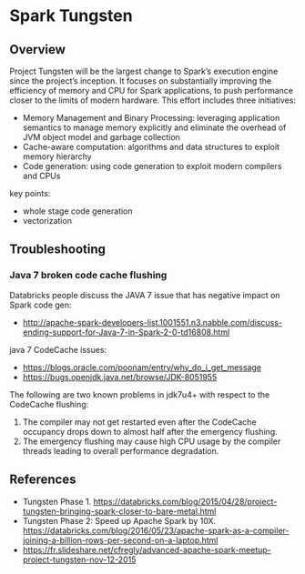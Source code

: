 # Spark Tungsten

## Overview
Project Tungsten will be the largest change to Spark’s execution engine since the project’s inception. It focuses on substantially improving the efficiency of memory and CPU for Spark applications, to push performance closer to the limits of modern hardware. This effort includes three initiatives:
* Memory Management and Binary Processing: leveraging application semantics to manage memory explicitly and eliminate the overhead of JVM object model and garbage collection
* Cache-aware computation: algorithms and data structures to exploit memory hierarchy
* Code generation: using code generation to exploit modern compilers and CPUs


key points:

* whole stage code generation
* vectorization

## Troubleshooting

### Java 7 broken code cache flushing
Databricks people discuss the JAVA 7 issue that has negative impact on  Spark code gen:

* http://apache-spark-developers-list.1001551.n3.nabble.com/discuss-ending-support-for-Java-7-in-Spark-2-0-td16808.html

java 7 CodeCache issues:

* https://blogs.oracle.com/poonam/entry/why_do_i_get_message
* https://bugs.openjdk.java.net/browse/JDK-8051955

The following are two known problems in jdk7u4+ with respect to the CodeCache flushing:

1. The compiler may not get restarted even after the CodeCache occupancy drops down to almost half after the emergency flushing.
2. The emergency flushing may cause high CPU usage by the compiler threads leading to overall performance degradation.


## References
* Tungsten Phase 1. https://databricks.com/blog/2015/04/28/project-tungsten-bringing-spark-closer-to-bare-metal.html
* Tungsten Phase 2: Speed up Apache Spark by 10X. https://databricks.com/blog/2016/05/23/apache-spark-as-a-compiler-joining-a-billion-rows-per-second-on-a-laptop.html
* https://fr.slideshare.net/cfregly/advanced-apache-spark-meetup-project-tungsten-nov-12-2015
